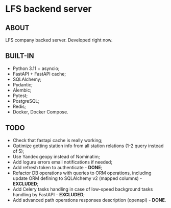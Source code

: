 # **LFS backend server**

## ABOUT
LFS company backed server. Developed right now.

## BUILT-IN
- Python 3.11 + asyncio;
- FastAPI + FastAPI cache;
- SQLAlchemy;
- Pydantic;
- Alembic;
- Pytest;
- PostgreSQL;
- Redis;
- Docker, Docker Compose.

## TODO
- Check that fastapi cache is really working;
- Optimize getting station info from all station relations (1-2 query instead of 5);
- Use Yandex geopy instead of Nominatim;
- Add loguru errors email notifications if needed;
- Add refresh token to authenticate - **DONE**;
- Refactor DB operations with queries to ORM operations, including update ORM defining to SQLAlchemy v2 (mapped columns) - **EXCLUDED**;
- Add Celery tasks handling in case of low-speed background tasks handling by FastAPI - **EXCLUDED**;
- Add advanced path operations responses description (openapi) - **DONE**.